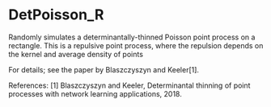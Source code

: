 # DetPoisson_R
Randomly simulates a determinantally-thinned Poisson point process on a rectangle. This is a repulsive point process, where the repulsion depends on the kernel and average density of points

For details; see the paper by Blaszczyszyn and Keeler[1].

References:
[1] Blaszczyszyn and Keeler, Determinantal thinning of point processes with network learning applications, 2018.
